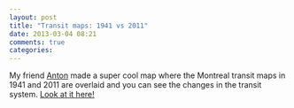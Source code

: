 ```yaml
---
layout: post
title: "Transit maps: 1941 vs 2011"
date: 2013-03-04 08:21
comments: true
categories: 
---
```


My friend [Anton](http://www.cat-bus.com/) made a super cool map where the
Montreal transit maps in 1941 and 2011 are overlaid and you can see the changes
in the transit system. 
[Look at it here!](http://www.cat-bus.com/2013/03/explore-two-montreal-transit-maps-70-years-apart/)
